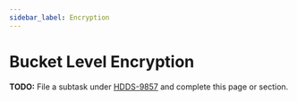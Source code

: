 ```yaml
---
sidebar_label: Encryption
---
```


# Bucket Level Encryption

**TODO:** File a subtask under [HDDS-9857](https://issues.apache.org/jira/browse/HDDS-9857) and complete this page or section.
